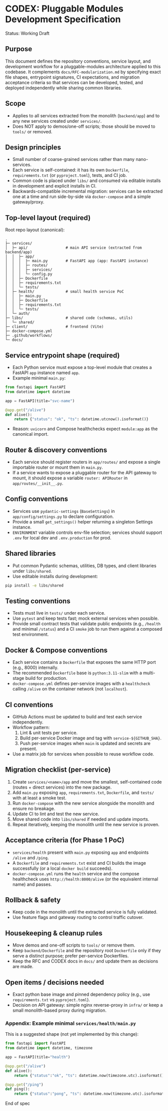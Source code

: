 # CODEX: Pluggable Modules Development Specification

Status: Working Draft

## Purpose

This document defines the repository conventions, service layout, and development workflow for a pluggable-modules architecture applied to this codebase. It complements `docs/RFC-modularization.md` by specifying exact file shapes, entrypoint signatures, CI expectations, and migration acceptance criteria so that services can be developed, tested, and deployed independently while sharing common libraries.

## Scope

- Applies to all services extracted from the monolith (`backend/app`) and to any new services created under `services/`.
- Does NOT apply to demos/one-off scripts; those should be moved to `tools/` or removed.

## Design principles

- Small number of coarse-grained services rather than many nano-services.
- Each service is self-contained: it has its own `Dockerfile`, `requirements.txt` (or `pyproject.toml`), tests, and CI job.
- Common code is placed under `libs/` and consumed via editable installs in development and explicit installs in CI.
- Backwards-compatible incremental migration: services can be extracted one at a time and run side-by-side via `docker-compose` and a simple gateway/proxy.

## Top-level layout (required)

Root repo layout (canonical):

```text
.
├─ services/
│  ├─ api/                 # main API service (extracted from backend/app)
│  │  ├─ app/
│  │  │  ├─ main.py        # FastAPI app (app: FastAPI instance)
│  │  │  ├─ routes/
│  │  │  ├─ services/
│  │  │  └─ config.py
│  │  ├─ Dockerfile
│  │  ├─ requirements.txt
│  │  └─ tests/
│  ├─ health/              # small health service PoC
│  │  ├─ main.py
│  │  ├─ Dockerfile
│  │  ├─ requirements.txt
│  │  └─ tests/
│  └─ auth/
├─ libs/                   # shared code (schemas, utils)
│  └─ shared/
├─ client/                 # frontend (Vite)
├─ docker-compose.yml
├─ .github/workflows/
└─ docs/
```

## Service entrypoint shape (required)

- Each Python service must expose a top-level module that creates a FastAPI `app` instance named `app`.
- Example minimal `main.py`:

```python
from fastapi import FastAPI
from datetime import datetime

app = FastAPI(title="svc-name")

@app.get("/alive")
def alive():
    return {"status": "ok", "ts": datetime.utcnow().isoformat()}

```

- Reason: `uvicorn` and Compose healthchecks expect `module:app` as the canonical import.

## Router & discovery conventions

- Each service should register routers in `app/routes/` and expose a single importable router or mount them in `main.py`.
- If a service wants to expose a pluggable router for the API gateway to mount, it should expose a variable `router: APIRouter` in `app/routes/__init__.py`.

## Config conventions

- Services use `pydantic-settings` (`BaseSettings`) in `app/config/settings.py` to declare configuration.
- Provide a small `get_settings()` helper returning a singleton Settings instance.
- `ENVIRONMENT` variable controls env-file selection; services should support `.env` for local dev and `.env.production` for prod.

## Shared libraries

- Put common Pydantic schemas, utilities, DB types, and client libraries under `libs/shared`.
- Use editable installs during development:

```bash
pip install -e libs/shared
```

## Testing conventions

- Tests must live in `tests/` under each service.
- Use `pytest` and keep tests fast; mock external services when possible.
- Provide small contract tests that validate public endpoints (e.g., `/health` and minimal `/status`) and a CI `smoke` job to run them against a composed test environment.

## Docker & Compose conventions

- Each service contains a `Dockerfile` that exposes the same HTTP port (e.g., 8000) internally.
- The recommended `Dockerfile` base is `python:3.11-slim` with a multi-stage build for production.
- `docker-compose.yml` defines per-service images with a `healthcheck` calling `/alive` on the container network (not `localhost`).

## CI conventions

- GitHub Actions must be updated to build and test each service independently.
- Workflow pattern:
    1. Lint & unit tests per service.
    2. Build per-service Docker image and tag with `service-${GITHUB_SHA}`.
    3. Push per-service images when `main` is updated and secrets are present.
- Use a matrix job for services when possible to reuse workflow code.

## Migration checklist (per-service)

1. Create `services/<name>/app` and move the smallest, self-contained code (routes + direct services) into the new package.
2. Add `main.py` exposing `app`, `requirements.txt`, `Dockerfile`, and `tests/` with at least a smoke test.
3. Run `docker-compose` with the new service alongside the monolith and ensure no breakage.
4. Update CI to lint and test the new service.
5. Move shared code into `libs/shared` if needed and update imports.
6. Repeat iteratively, keeping the monolith until the new service is proven.

## Acceptance criteria (for Phase 1 PoC)

- `services/health` present with `main.py` exposing `app` and endpoints `/alive` and `/ping`.
- A `Dockerfile` and `requirements.txt` exist and CI builds the image successfully (or a local `docker build` succeeds).
- `docker-compose.yml` runs the `health` service and the compose healthcheck uses `http://health:8000/alive` (or the equivalent internal name) and passes.

## Rollback & safety

- Keep code in the monolith until the extracted service is fully validated.
- Use feature flags and gateway routing to control traffic cutover.

## Housekeeping & cleanup rules

- Move demos and one-off scripts to `tools/` or remove them.
- Keep `backend/Dockerfile` and the repository root `Dockerfile` only if they serve a distinct purpose; prefer per-service Dockerfiles.
- Keep the RFC and CODEX docs in `docs/` and update them as decisions are made.

## Open items / decisions needed

- Exact python base image and pinned dependency policy (e.g., use `requirements.txt` vs `pyproject.toml`).
- Decision on API gateway: simple nginx reverse-proxy in `infra/` or keep a small monolith-based proxy during migration.

### Appendix: Example minimal `services/health/main.py`

This is a suggested shape (not yet implemented by this change):

```python
from fastapi import FastAPI
from datetime import datetime, timezone

app = FastAPI(title="health")

@app.get("/alive")
def alive():
    return {"status":"ok", "ts": datetime.now(timezone.utc).isoformat()}

@app.get("/ping")
def ping():
    return {"status":"pong", "ts": datetime.now(timezone.utc).isoformat()}
```

End of spec
